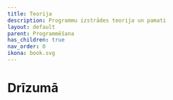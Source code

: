 ```yaml
---
title: Teorija
description: Programmu izstrādes teorija un pamati
layout: default
parent: Programmēšana
has_children: true
nav_order: 0
ikona: book.svg
---
```


# Drīzumā